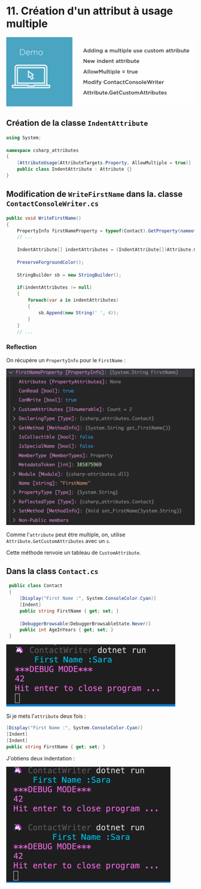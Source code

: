 # 11. Création d'un attribut à usage multiple

<img src="assets/Screenshot2020-10-23at16.54.36.png" alt="Screenshot 2020-10-23 at 16.54.36" style="zoom:50%;" />

## Création de la classe `IndentAttribute`

```csharp
using System;

namespace csharp_attributes
{
    [AttributeUsage(AttributeTargets.Property, AllowMultiple = true)]
    public class IndentAttribute : Attribute {}
}
```

## Modification de `WriteFirstName` dans la. classe `ContactConsoleWriter.cs`

```csharp
public void WriteFirstName()
{
    PropertyInfo firstNameProperty = typeof(Contact).GetProperty(nameof(Contact.FirstName));
	// ...

    IndentAttribute[] indentAttributes = (IndentAttribute[])Attribute.GetCustomAttributes(firstNameProperty, typeof(IndentAttribute));

    PreserveForgroundColor();

    StringBuilder sb = new StringBuilder();

    if(indentAttributes != null)
    {
        foreach(var a in indentAttributes)
        {
            sb.Append(new String(' ', 4));
        }
    }
    // ...
```

### Reflection

On récupère un `PropertyInfo` pour le `FirstName` :

<img src="assets/Screenshot2020-10-24at07.56.18.png" alt="Screenshot 2020-10-24 at 07.56.18" style="zoom:50%;" />

Comme l'`attribute` peut être multiple, on, utilise `Attribute.GetCustomAttributes` avec un `s`.

Cette méthode renvoie un tableau de `CustomAttribute`.

## Dans la class `Contact.cs`

```csharp
 public class Contact
 {
     [Display("First Name :", System.ConsoleColor.Cyan)]
     [Indent]
     public string FirstName { get; set; }

     [DebuggerBrowsable(DebuggerBrowsableState.Never)]
     public int AgeInYears { get; set; }
 }
```

<img src="assets/Screenshot2020-10-24at08.00.58.png" alt="Screenshot 2020-10-24 at 08.00.58" style="zoom:50%;" />

Si je mets l'`attribute` deux fois :

```csharp
[Display("First Name :", System.ConsoleColor.Cyan)]
[Indent]
[Indent]
public string FirstName { get; set; }
```

J'obtiens deux indentation :

<img src="assets/Screenshot2020-10-24at08.02.14.png" alt="Screenshot 2020-10-24 at 08.02.14" style="zoom:50%;" />
